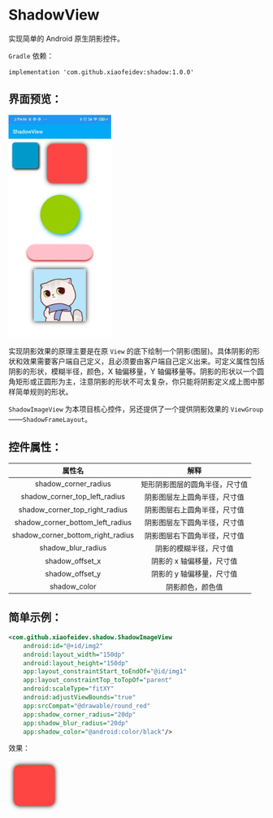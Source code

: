 # ShadowView

实现简单的 Android 原生阴影控件。

`Gradle` 依赖：

```
implementation 'com.github.xiaofeidev:shadow:1.0.0'
```
## 界面预览：

<img src="https://github.com/xiaofei-dev/ShadowView/blob/master/art/preview.jpg" width="40%" height="40%">


实现阴影效果的原理主要是在原 `View` 的底下绘制一个阴影(图层)。具体阴影的形状和效果需要客户端自己定义，且必须要由客户端自己定义出来。可定义属性包括阴影的形状，模糊半径，颜色，X 轴偏移量，Y 轴偏移量等。阴影的形状以一个圆角矩形或正圆形为主，注意阴影的形状不可太复杂，你只能将阴影定义成上图中那样简单规则的形状。

`ShadowImageView` 为本项目核心控件，另还提供了一个提供阴影效果的 `ViewGroup`——`ShadowFrameLayout`。

## 控件属性：

|              属性名               |              解释              |
| :-------------------------------: | :----------------------------: |
|       shadow_corner_radius        | 矩形阴影图层的圆角半径，尺寸值 |
|   shadow_corner_top_left_radius   |  阴影图层左上圆角半径，尺寸值  |
|  shadow_corner_top_right_radius   |  阴影图层右上圆角半径，尺寸值  |
| shadow_corner_bottom_left_radius  |  阴影图层左下圆角半径，尺寸值  |
| shadow_corner_bottom_right_radius |  阴影图层右下圆角半径，尺寸值  |
|        shadow_blur_radius         |     阴影的模糊半径，尺寸值     |
|          shadow_offset_x          |   阴影的 x 轴偏移量，尺寸值    |
|          shadow_offset_y          |   阴影的 y 轴偏移量，尺寸值    |
|           shadow_color            |        阴影颜色，颜色值        |

## 简单示例：

```xml
<com.github.xiaofeidev.shadow.ShadowImageView
    android:id="@+id/img2"
    android:layout_width="150dp"
    android:layout_height="150dp"
    app:layout_constraintStart_toEndOf="@id/img1"
    app:layout_constraintTop_toTopOf="parent"
    android:scaleType="fitXY"
    android:adjustViewBounds="true"
    app:srcCompat="@drawable/round_red"
    app:shadow_corner_radius="20dp"
    app:shadow_blur_radius="20dp"
    app:shadow_color="@android:color/black"/>
```

效果：

<img src="https://github.com/xiaofei-dev/ShadowView/blob/master/art/preview1.jpg" width="20%" height="20%">
